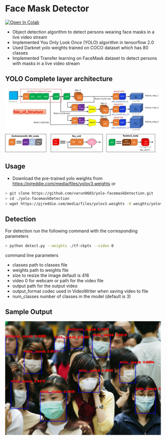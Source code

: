 # Face Mask Detector

[![Open In Colab](https://colab.research.google.com/assets/colab-badge.svg)](https://colab.research.google.com/github/varun0603/yolo-facemaskDetection/blob/master/YoloFaceMaskDetector.ipynb)
* Object detection algorithm to detect persons wearing face masks in a live video stream
* Implemented You Only Look Once (YOLO) algorithm in tensorflow 2.0
* Used Darknet yolo weights trained on COCO dataset which has 80 classes
* Implemented Transfer learning on FaceMask dataset to detect persons with masks in a live video stream


## YOLO Complete layer architecture
![yolo image](./yolo%20complete.jpg)


## Usage

* Download the pre-trained yolo weights from https://pjreddie.com/media/files/yolov3.weights or
```bash
> git clone https://github.com/varun0603/yolo-facemaskDetection.git
> cd ./yolo-facemaskDetection
> wget https://pjreddie.com/media/files/yolov3.weights -O weights/yolov3.weights
```

## Detection

For detection run the following command with the corresponding parameters
```bash
> python detect.py --weights ./tf-ckpts --video 0
```

command line parameters

- classes path to classes file
- weights path to weights file
- size to resize the image default is 416
- video 0 for webcam or path for the video file
- output path for the output video
- output_format codec used in VideoWriter when saving video to file
- num_classes number of classes in the model (default is 3)

## Sample Output
![Output](./output.jpg)
